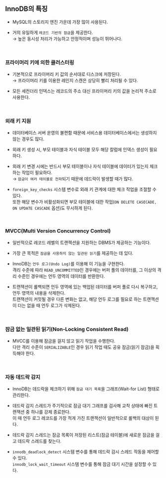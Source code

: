## InnoDB의 특징

- MySQL의 스토리지 엔진 가운데 가장 많이 사용된다.
  
- 거의 유일하게 `레코드 기반의 잠금`을 제공한다. <br>
  → 높은 동시성 처리가 가능하고 안정적이며 성능이 뛰어나다.

<br>

### 프라이머리 키에 의한 클러스터링

- 기본적으로 프라이머리 키 값의 순서대로 디스크에 저장된다. <br>
→ 프라이머리 키를 이용한 레인지 스캔은 상당히 빨리 처리될 수 있다.

- 모든 세컨더리 인덱스는 레코드의 주소 대신 프라이머리 키의 값을 논리적 주소로 사용한다.

<br>

### 외래 키 지원

- 데이터베이스 서버 운영의 불편함 때문에 서비스용 데이터베이스에서는 생성하지 않는 경우도 많다.

- 외래 키 생성 시, 부모 테이블과 자식 테이블 모두 해당 칼럼에 인덱스 생성이 필요하다.
  
- 외래 키 변경 시에는 반드시 부모 테이블이나 자식 테이블에 데이터가 있는지 체크하는 작업이 필요하다. <br>
  → `잠금이 여러 테이블로 전파`되기 때문에 데드락이 발생할 때가 많다.

- `foreign_key_checks` 시스템 변수로 외래 키 관계에 대한 체크 작업을 조절할 수 있다. <br>
  또한 해당 변수가 비활성화되면 부모 테이블에 대한 작업(`ON DELETE CASECADE, ON UPDATE CASCADE` 옵션)도 무시하게 된다.

<br>

### MVCC(Multi Version Concurrency Control)

- 일반적으로 레코드 레벨의 트랜잭션을 지원하는 DBMS가 제공하는 기능이다. <br>

- 가장 큰 목적은 `잠금을 사용하지 않는 일관된 읽기`를 제공하는 데 있다.

- InnoDB는 `언두 로그(Undo Log)`를 이용해 이 기능을 구현한다. <br>
  격리 수준에 따라 `READ_UNCOMMITTED`인 경우에는 버퍼 풀의 데이터를, 그 이상의 격리 수준인 경우에는 언두 영역의 데이터를 반환한다.
  
- 트랜잭션이 롤백되면 언두 영역에 있는 백업된 데이터를 버퍼 풀로 다시 복구하고, 언두 영역의 내용을 삭제한다. <br>
  트랜잭션이 커밋될 경우 다른 변화는 없고, 해당 언두 로그를 필요로 하는 트랜잭션이 더는 없을 때 언두 로그가 삭제된다.

<br>

### 잠금 없는 일관된 읽기(Non-Locking Consistent Read)

- MVCC를 이용해 잠금을 걸지 않고 읽기 작업을 수행한다. <br>
  다만 격리 수준이 `SERIALIZABLE`인 경우 읽기 작업 때도 공유 잠금(읽기 잠금)을 획득해야 한다.

<br>

### 자동 데드락 감지

- InnoDB는 데드락을 체크하기 위해 `잠금 대기 목록`을 그래프(Wait-for List) 형태로 관리한다.

- 데드락 감지 스레드가 주기적으로 잠금 대기 그래프를 검사해 교착 상태에 빠진 트랜잭션 중 하나를 강제 종료한다. <br>
  이 때 언두 로그 레코드를 가장 적게 가진 트랜잭션이 일반적으로 롤백의 대상이 된다.

- 데드락 감지 스레드는 잠금 목록이 저장된 리스트(잠금 테이블)에 새로운 잠금을 걸고 데드락 스레드를 찾는다. <br>
 
- `innodb_deadlock_detect` 시스템 변수를 통해 데드락 감시 스레드 작동을 제어할 수 있다. <br>
  `innodb_lock_wait_timeout` 시스템 변수를 통해 잠금 대기 시간을 설정할 수 있다.

<br>
